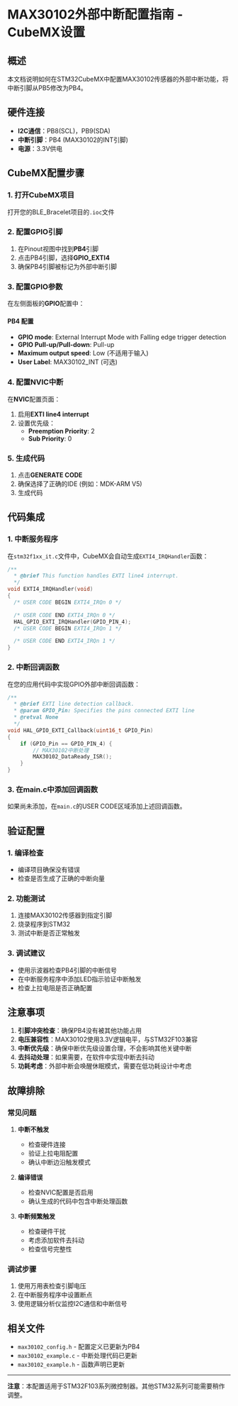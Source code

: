 # MAX30102外部中断配置指南 - CubeMX设置

## 概述
本文档说明如何在STM32CubeMX中配置MAX30102传感器的外部中断功能，将中断引脚从PB5修改为PB4。

## 硬件连接
- **I2C通信**：PB8(SCL)，PB9(SDA)
- **中断引脚**：PB4 (MAX30102的INT引脚)
- **电源**：3.3V供电

## CubeMX配置步骤

### 1. 打开CubeMX项目
打开您的BLE_Bracelet项目的`.ioc`文件

### 2. 配置GPIO引脚
1. 在Pinout视图中找到**PB4**引脚
2. 点击PB4引脚，选择**GPIO_EXTI4**
3. 确保PB4引脚被标记为外部中断引脚

### 3. 配置GPIO参数
在左侧面板的**GPIO**配置中：

#### PB4 配置
- **GPIO mode**: External Interrupt Mode with Falling edge trigger detection
- **GPIO Pull-up/Pull-down**: Pull-up
- **Maximum output speed**: Low (不适用于输入)
- **User Label**: MAX30102_INT (可选)

### 4. 配置NVIC中断
在**NVIC**配置页面：
1. 启用**EXTI line4 interrupt**
2. 设置优先级：
   - **Preemption Priority**: 2
   - **Sub Priority**: 0

### 5. 生成代码
1. 点击**GENERATE CODE**
2. 确保选择了正确的IDE (例如：MDK-ARM V5)
3. 生成代码

## 代码集成

### 1. 中断服务程序
在`stm32f1xx_it.c`文件中，CubeMX会自动生成`EXTI4_IRQHandler`函数：

```c
/**
  * @brief This function handles EXTI line4 interrupt.
  */
void EXTI4_IRQHandler(void)
{
  /* USER CODE BEGIN EXTI4_IRQn 0 */

  /* USER CODE END EXTI4_IRQn 0 */
  HAL_GPIO_EXTI_IRQHandler(GPIO_PIN_4);
  /* USER CODE BEGIN EXTI4_IRQn 1 */

  /* USER CODE END EXTI4_IRQn 1 */
}
```

### 2. 中断回调函数
在您的应用代码中实现GPIO外部中断回调函数：

```c
/**
  * @brief EXTI line detection callback.
  * @param GPIO_Pin: Specifies the pins connected EXTI line
  * @retval None
  */
void HAL_GPIO_EXTI_Callback(uint16_t GPIO_Pin)
{
    if (GPIO_Pin == GPIO_PIN_4) {
        // MAX30102中断处理
        MAX30102_DataReady_ISR();
    }
}
```

### 3. 在main.c中添加回调函数
如果尚未添加，在`main.c`的USER CODE区域添加上述回调函数。

## 验证配置

### 1. 编译检查
- 编译项目确保没有错误
- 检查是否生成了正确的中断向量

### 2. 功能测试
1. 连接MAX30102传感器到指定引脚
2. 烧录程序到STM32
3. 测试中断是否正常触发

### 3. 调试建议
- 使用示波器检查PB4引脚的中断信号
- 在中断服务程序中添加LED指示验证中断触发
- 检查上拉电阻是否正确配置

## 注意事项

1. **引脚冲突检查**：确保PB4没有被其他功能占用
2. **电压兼容性**：MAX30102使用3.3V逻辑电平，与STM32F103兼容
3. **中断优先级**：确保中断优先级设置合理，不会影响其他关键中断
4. **去抖动处理**：如果需要，在软件中实现中断去抖动
5. **功耗考虑**：外部中断会唤醒休眠模式，需要在低功耗设计中考虑

## 故障排除

### 常见问题
1. **中断不触发**
   - 检查硬件连接
   - 验证上拉电阻配置
   - 确认中断边沿触发模式

2. **编译错误**
   - 检查NVIC配置是否启用
   - 确认生成的代码中包含中断处理函数

3. **中断频繁触发**
   - 检查硬件干扰
   - 考虑添加软件去抖动
   - 检查信号完整性

### 调试步骤
1. 使用万用表检查引脚电压
2. 在中断服务程序中设置断点
3. 使用逻辑分析仪监控I2C通信和中断信号

## 相关文件
- `max30102_config.h` - 配置定义已更新为PB4
- `max30102_example.c` - 中断处理代码已更新
- `max30102_example.h` - 函数声明已更新

---
**注意**：本配置适用于STM32F103系列微控制器。其他STM32系列可能需要稍作调整。